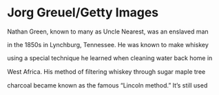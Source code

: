 # Jorg Greuel/Getty Images

Nathan Green, known to many as Uncle Nearest, was an enslaved man

in the 1850s in Lynchburg, Tennessee. He was known to make whiskey

using a special technique he learned when cleaning water back home in

West Africa. His method of ﬁltering whiskey through sugar maple tree

charcoal became known as the famous “Lincoln method.” It’s still used